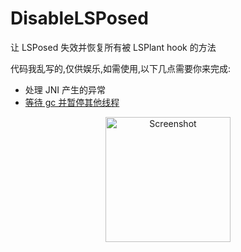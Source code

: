 # DisableLSPosed

让 LSPosed 失效并恢复所有被 LSPlant hook 的方法

代码我乱写的,仅供娱乐,如需使用,以下几点需要你来完成:
 - 处理 JNI 产生的异常
 - [等待 gc 并暂停其他线程](https://github.com/canyie/pine/blob/fff37b80774a091d0e1e5c6d5c3ecabcb4082815/core/src/main/cpp/android.h#L152)

<p align="center">
  <img alt="Screenshot" src="./Screenshot.png" width="200" />
</p>
